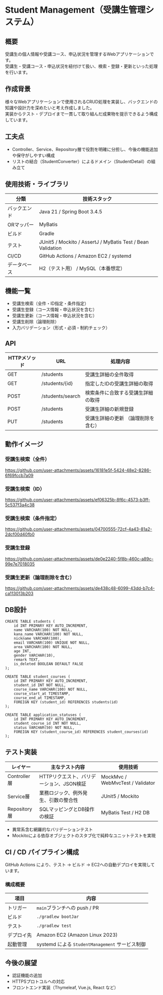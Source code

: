 # Student Management（受講生管理システム）

## 概要

受講生の個人情報や受講コース、申込状況を管理するWebアプリケーションです。<br>
受講生・受講コース・申込状況を紐付けて扱い、検索・登録・更新といった処理を行います。

## 作成背景

様々なWebアプリケーションで使用されるCRUD処理を実装し、バックエンドの知識や設計力を深めたいと考え作成しました。<br>
実装からテスト・デプロイまで一貫して取り組んだ成果物を提示できるよう構成しています。

## 工夫点

- Controller、Service、Repository層で役割を明確に分担し、今後の機能追加や保守がしやすい構成
- リストの結合（StudentConverter）によるドメイン（StudentDetail）の組み立て

## 使用技術・ライブラリ

| 分類     | 技術スタック                                                      |
|--------|-------------------------------------------------------------|
| バックエンド | Java 21 / Spring Boot 3.4.5                                 |
| ORマッパー | MyBatis                                                     |
| ビルド    | Gradle                                                      |
| テスト    | JUnit5 / Mockito / AssertJ / MyBatis Test / Bean Validation |
| CI/CD  | GitHub Actions / Amazon EC2 / systemd                       |
| データベース | H2（テスト用） / MySQL（本番想定）                                      |

## 機能一覧

- 受講生検索（全件・ID指定・条件指定）
- 受講生登録（コース情報・申込状況を含む）
- 受講生更新（コース情報・申込状況を含む）
- 受講生削除（論理削除）
- 入力バリデーション（形式・必須・制約チェック）

## API

| HTTPメソッド | URL              | 処理内容                | 
|----------|------------------|---------------------|
| GET      | /students        | 受講生詳細の全件取得          | 
| GET      | /students/{id}   | 指定したIDの受講生詳細の取得     |
| POST     | /students/search | 検索条件に合致する受講生詳細の取得   | 
| POST     | /students        | 受講生詳細の新規登録          |
| PUT      | /students        | 受講生詳細の更新  （論理削除を含む） |

## 動作イメージ

### 受講生検索（全件）

https://github.com/user-attachments/assets/16181e5f-5424-48e2-8286-6f69fccb7a09

### 受講生検索（ID）

https://github.com/user-attachments/assets/ef06325b-8f6c-4573-b3ff-5c537f3a4c38

### 受講生検索（条件指定）

https://github.com/user-attachments/assets/04700555-72cf-4a43-81a2-2dcf00d40fb0

### 受講生登録

https://github.com/user-attachments/assets/de0e2240-5f8b-460c-a89c-99e7e7018035

### 受講生更新（論理削除を含む）

https://github.com/user-attachments/assets/de438c48-6099-43dd-b7c4-ca113013b203

## DB設計

```
CREATE TABLE students (
    id INT PRIMARY KEY AUTO_INCREMENT,
    name VARCHAR(100) NOT NULL,
    kana_name VARCHAR(100) NOT NULL,
    nickname VARCHAR(100),
    email VARCHAR(100) UNIQUE NOT NULL,
    area VARCHAR(100) NOT NULL,
    age INT,
    gender VARCHAR(10),
    remark TEXT,
    is_deleted BOOLEAN DEFAULT FALSE
);

CREATE TABLE student_courses (
    id INT PRIMARY KEY AUTO_INCREMENT,
    student_id INT NOT NULL,
    course_name VARCHAR(100) NOT NULL,
    course_start_at TIMESTAMP,
    course_end_at TIMESTAMP,
    FOREIGN KEY (student_id) REFERENCES students(id)
);

CREATE TABLE application_statuses (
    id INT PRIMARY KEY AUTO_INCREMENT,
    student_course_id INT NOT NULL,
    status VARCHAR(50) NOT NULL,
    FOREIGN KEY (student_course_id) REFERENCES student_courses(id)
);
```

## テスト実装

| レイヤー        | 主なテスト内容                  | 使用技術                             |
|-------------|--------------------------|----------------------------------|
| Controller層 | HTTPリクエスト、バリデーション、JSON検証 | MockMvc / WebMvcTest / Validator |
| Service層    | 業務ロジック、例外発生、引数の整合性       | JUnit5 / Mockito                 |
| Repository層 | SQLマッピングとDB操作の検証         | MyBatis Test / H2 DB             |

- 異常系含む網羅的なバリデーションテスト
- Mockitoによる依存オブジェクトのスタブ化で純粋なユニットテストを実現

## CI / CD パイプライン構成

GitHub Actions により、テスト → ビルド → EC2への自動デプロイを実現しています。

### 構成概要

| 項目    | 内容                                     |
|-------|----------------------------------------|
| トリガー  | `main`ブランチへの push / PR                 |
| ビルド   | `./gradlew bootJar`                    |
| テスト   | `./gradlew test`                       |
| デプロイ先 | Amazon EC2 (Amazon Linux 2023)         |
| 起動管理  | systemd による `StudentManagement` サービス制御 |

## 今後の展望

* 認証機能の追加
* HTTPSプロトコルへの対応
* フロントエンド実装（Thymeleaf, Vue.js, React など）
